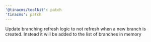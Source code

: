 ```yaml
---
'@tinacms/toolkit': patch
'tinacms': patch
---
```


Update branching refresh logic to not refresh when a new branch is created. Instead it will be added to the list of branches in memory

